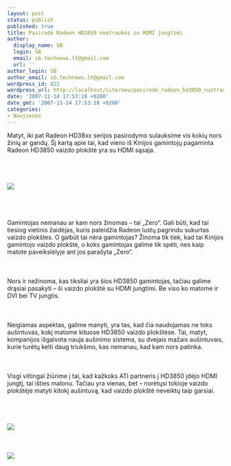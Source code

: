 ```yaml
---
layout: post
status: publish
published: true
title: Pasirodė Radeon HD3850 nuotraukos su HDMI jungtimi
author:
  display_name: SB
  login: SB
  email: sb.technews.lt@gmail.com
  url: ''
author_login: SB
author_email: sb.technews.lt@gmail.com
wordpress_id: 823
wordpress_url: http://localhost/site/new/pasirode_radeon_hd3850_nuotraukos_su_hdmi_jungtimi/
date: '2007-11-14 17:53:18 +0200'
date_gmt: '2007-11-14 17:53:18 +0200'
categories:
- Naujienos
---
```

<p>Matyt, iki pat Radeon HD38xx serijos pasirodymo sulauksime vis kokių nors žinių ar gandų. Šį kartą apie tai, kad vieno iš Kinijos gamintojų pagaminta Radeon HD3850 vaizdo plokštė yra su HDMI sąsaja.<br />
<br><br />
<br><br><img src="http://www.expreview.com/img/news/071114/3850_1.jpg"><br><br />
<br><br />
<br>Gamintojas nemanau ar kam nors žinomas – tai „Zero“. Gali būti, kad tai tiesiog vietinis žaidėjas, kuris paleidžia Radeon lustų pagrindu sukurtas vaizdo plokštes. O galbūt tai nėra gamintojas? Žinoma tik tiek, kad tai Kinijos gamintojo vaizdo plokštė, o koks gamintojas galime tik spėti, nes kaip matote paveikslėlyje ant jos parašyta „Zero“.<br />
<br><br />
<br>Nors ir nežinoma, kas tiksliai yra šios HD3850 gamintojas, tačiau galime drąsiai pasakyti – ši vaizdo plokštė su HDMI jungtimi.  Be viso ko matome ir DVI bei TV jungtis.<br />
<br><br />
<br>Neigiamas aspektas, galime manyti, yra tas, kad čia naudojamas ne toks aušintuvas, kokį matome kituose HD3850 vaizdo plokštėse. Tai, matyt, kompanijos išgalvota nauja aušinimo sistema, su dvejais mažais aušintuvais, kurie turėtų kelti daug triukšmo, kas nemanau, kad kam nors patinka.<br />
<br><br />
<br>Visgi viltingai žiūrime į tai, kad kažkoks ATI partneris į HD3850 įdėjo HDMI jungtį, tai išties malonu. Tačiau yra vienas, bet – norėtųsi tokioje vaizdo plokštėje matyti kitokį aušintuvą, kad vaizdo plokštė neveiktų taip garsiai.<br />
<br><br />
<br><br><img src="http://www.expreview.com/img/news/071114/3850_3.jpg"><br><br />
<br><br><img src="http://www.expreview.com/img/news/071114/3850_5.jpg"><br><br />
<br></p>
